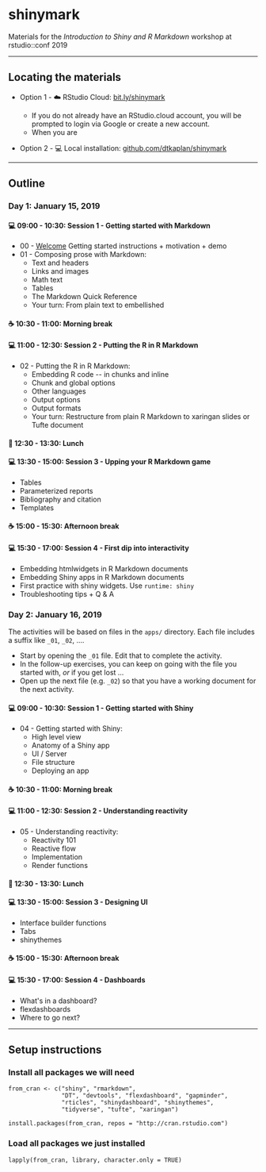 # shinymark

Materials for the *Introduction to Shiny and R Markdown* workshop at rstudio::conf 2019

---

## Locating the materials

* Option 1 - :cloud: RStudio Cloud: [bit.ly/shinymark](bit.ly/shinymark)

    - If you do not already have an RStudio.cloud account, you will be prompted to login via Google or create a new account.
    - When you are

* Option 2 - :computer: Local installation: [github.com/dtkaplan/shinymark](github.com/dtkaplan/shinymark)

---

## Outline

### Day 1: January 15, 2019

#### :computer: 09:00 - 10:30: Session 1 - Getting started with Markdown
  - 00 - [Welcome](00-welcome/00-welcome.pdf) Getting started instructions + motivation + demo
  - 01 - Composing prose with Markdown:
    - Text and headers
    - Links and images
    - Math text
    - Tables
    - The Markdown Quick Reference
    - Your turn: From plain text to embellished

#### :coffee: 10:30 - 11:00: Morning break

#### :computer: 11:00 - 12:30: Session 2 - Putting the R in R Markdown
  - 02 - Putting  the R in R Markdown:
    - Embedding R code -- in chunks and inline
    - Chunk and global options
    - Other languages
    - Output options
    - Output formats
    - Your turn: Restructure from plain R Markdown to xaringan slides or Tufte document
  
#### :fork_and_knife: 12:30 - 13:30: Lunch

#### :computer: 13:30 - 15:00: Session 3 - Upping your R Markdown game
  - Tables
  - Parameterized reports
  - Bibliography and citation
  - Templates
  
#### :coffee: 15:00 - 15:30: Afternoon break

#### :computer: 15:30 - 17:00: Session 4 - First dip into interactivity
  - Embedding htmlwidgets in R Markdown documents
  - Embedding Shiny apps in R Markdown documents
  - First practice with shiny widgets. Use `runtime: shiny`
  - Troubleshooting tips + Q & A

### Day 2: January 16, 2019

The activities will be based on files in the `apps/` directory. Each file includes a suffix like `_01`, `_02`, .... 

- Start by opening the `_01` file. Edit that to complete the activity.
- In the follow-up exercises, you can keep on going with the file you started with, *or* if you get lost ... 
- Open up the next file (e.g. `_02`) so that you have a working document for the next activity.

#### :computer: 09:00 - 10:30: Session 1 - Getting started with Shiny
  - 04 - Getting started with Shiny:
    - High level view
    - Anatomy of a Shiny app
    - UI / Server
    - File structure
    - Deploying an app

#### :coffee: 10:30 - 11:00: Morning break

#### :computer: 11:00 - 12:30: Session 2 - Understanding reactivity
  - 05 - Understanding reactivity:
    - Reactivity 101
    - Reactive flow
    - Implementation
    - Render functions
  
#### :fork_and_knife: 12:30 - 13:30: Lunch

#### :computer: 13:30 - 15:00: Session 3 - Designing UI
  - Interface builder functions
  - Tabs
  - shinythemes

#### :coffee: 15:00 - 15:30: Afternoon break

#### :computer: 15:30 - 17:00: Session 4 - Dashboards
  - What's in a dashboard?
  - flexdashboards
  - Where to go next?

---

## Setup instructions

### Install all packages we will need

```
from_cran <- c("shiny", "rmarkdown", 
               "DT", "devtools", "flexdashboard", "gapminder",
               "rticles", "shinydashboard", "shinythemes", 
               "tidyverse", "tufte", "xaringan")

install.packages(from_cran, repos = "http://cran.rstudio.com")
```

### Load all packages we just installed

```
lapply(from_cran, library, character.only = TRUE)
```
